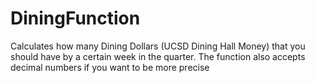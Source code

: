 # DiningFunction

Calculates how many Dining Dollars (UCSD Dining Hall Money) that you should have by a certain week in the quarter.
The function also accepts decimal numbers if you want to be more precise

